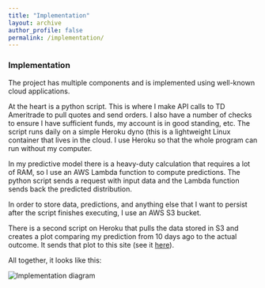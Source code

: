 ```yaml
---
title: "Implementation"
layout: archive
author_profile: false
permalink: /implementation/
---
```


### Implementation

The project has multiple components and is implemented using well-known cloud applications.  

At the heart is a python script.  This is where I make API calls to TD Ameritrade to pull quotes and send orders.  I also have a number of checks to ensure I have sufficient funds, my account is in good standing, etc.  The script runs daily on a simple Heroku dyno (this is a lightweight Linux container that lives in the cloud. I use Heroku so that the whole program can run without my computer.

In my predictive model there is a heavy-duty calculation that requires a lot of RAM, so I use an AWS Lambda function to compute predictions.  The python script sends a request with input data and the Lambda function sends back the predicted distribution.  

In order to store data, predictions, and anything else that I want to persist after the script finishes executing, I use an AWS S3 bucket.

There is a second script on Heroku that pulls the data stored in S3 and creates a plot comparing my prediction from 10 days ago to the actual outcome.  It sends that plot to this site (see it [here](https://arkm97.github.io/covered-calls/strategy-performance/)).

All together, it looks like this:

![Implementation diagram](https://user-images.githubusercontent.com/22861412/150457811-2a185da4-9be6-4710-bcd5-cba0955902e6.png)
